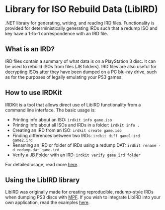 # Library for ISO Rebuild Data (LibIRD)

.NET library for generating, writing, and reading IRD files. Functionality is provided for deterministically generating IRDs such that a redump ISO and key have a 1-to-1 correspondence with an IRD file.

## What is an IRD?

IRD files contain a summary of what data is on a PlayStation 3 disc. It can be used to rebuild ISOs from files (JB folders). IRD files are also useful for decrypting ISOs after they have been dumped on a PC blu-ray drive, such as for the purposes of legally emulating your PS3 games.

## How to use IRDKit

IRDKit is a tool that allows direct use of LibIRD functionality from a command line interface. The basic usage is:
- Printing info about an ISO: `irdkit info game.iso`
- Printing info about all ISOs and IRDs in a folder: `irdkit info .`
- Creating an IRD from an ISO: `irdkit create game.iso`
- Finding differences between two IRDs: `irdkit diff game1.ird game2.ird`
- Renaming an IRD or folder of IRDs using a redump DAT: `irdkit rename -d redump.dat game.ird`
- Verify a JB Folder with an IRD: `irdkit verify game.ird folder`

For detailed usage, read more [here](IRDKit).

## Using the LibIRD library

LibIRD was originally made for creating reproducible, redump-style IRDs when dumping PS3 discs with [MPF](https://github.com/SabreTools/MPF). If you wish to integrate LibIRD into your own application, read the examples [here](LibIRD).
